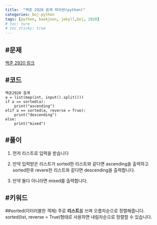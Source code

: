 ```yaml
---
title:  "백준 2920 음계 파이썬(python)"
categories: boj-python
tags: [python, baekjoon, jekyll,boj, 2920]
# toc: ture
# toc_sticky: true
---
```


#문제
---
[백준 2920 링크](https://www.acmicpc.net/problem/2920)
<!-- 
![image](https://user-images.githubusercontent.com/96028198/150281734-369e7e00-28aa-458e-9503-ea2b9b0902d8.png) -->

#코드
---
```
백준2920 음계
a = list(map(int, input().split()))
if a == sorted(a):
    print("ascending")
elif a == sorted(a, reverse = True):
    print("descending")
else:
    print("mixed")
 ```

#풀이
---
1. 먼저 리스트로 입력을 받습니다

2. 만약 입력받은 리스트가 sorted한 리스트와 같다면 ascending을 출력하고 sorted한후 revere한 리스트와 같다면 descending을 출력합니다.

3. 만약 둘다 아니라면 mixed를 출력합니다.

#키워드
---
##sorted(이터러블한 객체)
 주로 **리스트**를 쓰며 오름차순으로 정렬해줍니다. 
sorted(list, reverse = True)형태로 사용하면 내림차순으로 정렬할 수 있습니다. 


<!-- ```
개인적으로 공부한 것을 기록하는 블로그입니다. 틀린 부분이 있다면 언제든지 지적해주시면 감사하겠습니다. 😊😊😊
``` -->




